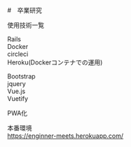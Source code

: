 #　卒業研究

使用技術一覧

Rails<br>
Docker<br>
circleci<br>
Heroku(Dockerコンテナでの運用)

Bootstrap<br>
jquery<br>
Vue.js<br>
Vuetify<br>

PWA化

本番環境<br>
https://enginner-meets.herokuapp.com/
